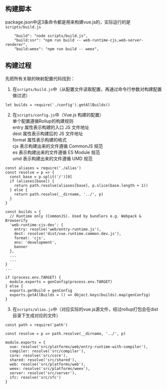 ## 构建脚本
package.json中这3条命令都是用来构建vue.js的，实际运行的是`scripts/build.js`
```
    "build": "node scripts/build.js",
    "build:ssr": "npm run build -- web-runtime-cjs,web-server-renderer",
    "build:weex": "npm run build -- weex",
```
## 构建过程
先把所有关联的映射配置代码找到：
1. 在`scripts/build.js`中（从配置文件读取配置，再通过命令行参数对构建配置做过滤）
```
let builds = require('./config').getAllBuilds()
```
2. 在`scripts/config.js`中（Vue.js 构建的配置）  
单个配置遵循Rollup的构建规则  
entry 属性表示构建的入口 JS 文件地址  
dest 属性表示构建后的 JS 文件地址  
format 属性表示构建的格式    
cjs 表示构建出来的文件遵循 CommonJS 规范  
es 表示构建出来的文件遵循 ES Module 规范  
umd 表示构建出来的文件遵循 UMD 规范  
```
const aliases = require('./alias')
const resolve = p => {
  const base = p.split('/')[0]
  if (aliases[base]) {
    return path.resolve(aliases[base], p.slice(base.length + 1))
  } else {
    return path.resolve(__dirname, '../', p)
  }
}

const builds = {
  // Runtime only (CommonJS). Used by bundlers e.g. Webpack & Browserify
  'web-runtime-cjs-dev': {
    entry: resolve('web/entry-runtime.js'),
    dest: resolve('dist/vue.runtime.common.dev.js'),
    format: 'cjs',
    env: 'development',
    banner
  },
  ...
  ...
}
...

if (process.env.TARGET) {
  module.exports = genConfig(process.env.TARGET)
} else {
  exports.getBuild = genConfig
  exports.getAllBuilds = () => Object.keys(builds).map(genConfig)
}
```
3. 在`scripts/alias.js`中（对应实际的vue.js源文件，经过rollup打包会在dist目录下生成对应的文件）
```
const path = require('path')

const resolve = p => path.resolve(__dirname, '../', p)

module.exports = {
  vue: resolve('src/platforms/web/entry-runtime-with-compiler'),
  compiler: resolve('src/compiler'),
  core: resolve('src/core'),
  shared: resolve('src/shared'),
  web: resolve('src/platforms/web'),
  weex: resolve('src/platforms/weex'),
  server: resolve('src/server'),
  sfc: resolve('src/sfc')
}
```

